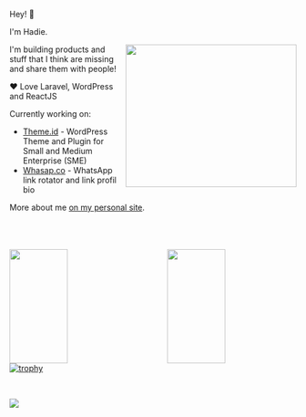 
Hey! 👋 

I'm Hadie. 

<img align="right" width="300" height="250" src="https://cdn.dribbble.com/users/1162077/screenshots/4649464/skatter-programmer.gif">

I'm building products and stuff that I think are missing and share them with people! 

❤️ Love Laravel, WordPress and ReactJS

Currently working on:
- [Theme.id](https://theme.id) - WordPress Theme and Plugin for Small and Medium Enterprise (SME)
- [Whasap.co](https://whasap.co) - WhatsApp link rotator and link profil bio

More about me [on my personal site](https://www.dankedev.com).


</br>
</br>
</br>
<img align="left" width="45%" height="200" src="https://github-readme-stats.vercel.app/api?username=dankerizer&show_icons=true"/>
<img align="right" width="45%" height="200" src="https://github-readme-streak-stats.herokuapp.com/?user=dankerizer"/>

</br>
</br>
</br>
</br>
</br>
</br>
</br>
</br>
</br>
</br>

[![trophy](https://github-profile-trophy.vercel.app/?username=dankerizer&margin-w=20&margin-h=40&row=1&column=8)](https://github.com/LiveDuo)

</br>

![](https://komarev.com/ghpvc/?username=dankerizer&color=2188ff)
